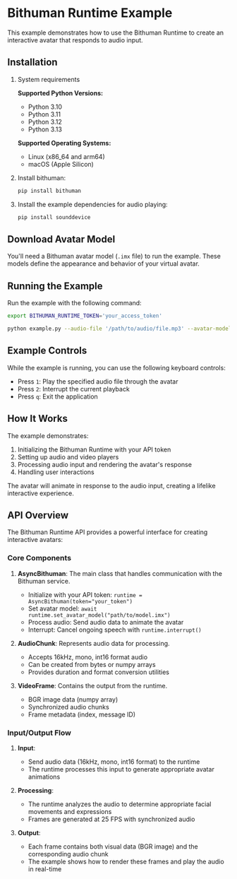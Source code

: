 # Bithuman Runtime Example

This example demonstrates how to use the Bithuman Runtime to create an interactive avatar that responds to audio input.

## Installation

1. System requirements

   **Supported Python Versions:**
   - Python 3.10
   - Python 3.11
   - Python 3.12
   - Python 3.13

   **Supported Operating Systems:**
   - Linux (x86_64 and arm64)
   - macOS (Apple Silicon)


2. Install bithuman:
   ```bash
   pip install bithuman
   ```

3. Install the example dependencies for audio playing:
   ```bash
   pip install sounddevice
   ```

## Download Avatar Model

You'll need a Bithuman avatar model (`.imx` file) to run the example. These models define the appearance and behavior of your virtual avatar.

## Running the Example

Run the example with the following command:

```bash
export BITHUMAN_RUNTIME_TOKEN='your_access_token'

python example.py --audio-file '/path/to/audio/file.mp3' --avatar-model '/path/to/model/avatar.imx' 
```


## Example Controls

While the example is running, you can use the following keyboard controls:
- Press `1`: Play the specified audio file through the avatar
- Press `2`: Interrupt the current playback
- Press `q`: Exit the application

## How It Works

The example demonstrates:
1. Initializing the Bithuman Runtime with your API token
2. Setting up audio and video players
3. Processing audio input and rendering the avatar's response
4. Handling user interactions

The avatar will animate in response to the audio input, creating a lifelike interactive experience.

## API Overview

The Bithuman Runtime API provides a powerful interface for creating interactive avatars:

### Core Components

1. **AsyncBithuman**: The main class that handles communication with the Bithuman service.
   - Initialize with your API token: `runtime = AsyncBithuman(token="your_token")`
   - Set avatar model: `await runtime.set_avatar_model("path/to/model.imx")`
   - Process audio: Send audio data to animate the avatar
   - Interrupt: Cancel ongoing speech with `runtime.interrupt()`

2. **AudioChunk**: Represents audio data for processing.
   - Accepts 16kHz, mono, int16 format audio
   - Can be created from bytes or numpy arrays
   - Provides duration and format conversion utilities

3. **VideoFrame**: Contains the output from the runtime.
   - BGR image data (numpy array)
   - Synchronized audio chunks
   - Frame metadata (index, message ID)


### Input/Output Flow

1. **Input**:
   - Send audio data (16kHz, mono, int16 format) to the runtime
   - The runtime processes this input to generate appropriate avatar animations

2. **Processing**:
   - The runtime analyzes the audio to determine appropriate facial movements and expressions
   - Frames are generated at 25 FPS with synchronized audio

3. **Output**:
   - Each frame contains both visual data (BGR image) and the corresponding audio chunk
   - The example shows how to render these frames and play the audio in real-time

